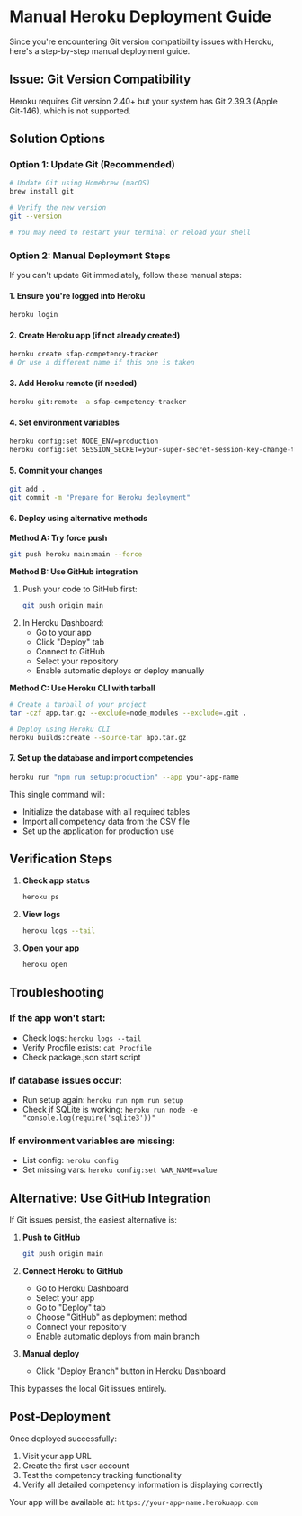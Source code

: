 # Manual Heroku Deployment Guide

Since you're encountering Git version compatibility issues with Heroku, here's a step-by-step manual deployment guide.

## Issue: Git Version Compatibility

Heroku requires Git version 2.40+ but your system has Git 2.39.3 (Apple Git-146), which is not supported.

## Solution Options

### Option 1: Update Git (Recommended)

```bash
# Update Git using Homebrew (macOS)
brew install git

# Verify the new version
git --version

# You may need to restart your terminal or reload your shell
```

### Option 2: Manual Deployment Steps

If you can't update Git immediately, follow these manual steps:

#### 1. Ensure you're logged into Heroku

```bash
heroku login
```

#### 2. Create Heroku app (if not already created)

```bash
heroku create sfap-competency-tracker
# Or use a different name if this one is taken
```

#### 3. Add Heroku remote (if needed)

```bash
heroku git:remote -a sfap-competency-tracker
```

#### 4. Set environment variables

```bash
heroku config:set NODE_ENV=production
heroku config:set SESSION_SECRET=your-super-secret-session-key-change-this-in-production
```

#### 5. Commit your changes

```bash
git add .
git commit -m "Prepare for Heroku deployment"
```

#### 6. Deploy using alternative methods

**Method A: Try force push**
```bash
git push heroku main:main --force
```

**Method B: Use GitHub integration**
1. Push your code to GitHub first:
   ```bash
   git push origin main
   ```
2. In Heroku Dashboard:
   - Go to your app
   - Click "Deploy" tab
   - Connect to GitHub
   - Select your repository
   - Enable automatic deploys or deploy manually

**Method C: Use Heroku CLI with tarball**
```bash
# Create a tarball of your project
tar -czf app.tar.gz --exclude=node_modules --exclude=.git .

# Deploy using Heroku CLI
heroku builds:create --source-tar app.tar.gz
```

#### 7. Set up the database and import competencies

```bash
heroku run "npm run setup:production" --app your-app-name
```

This single command will:
- Initialize the database with all required tables
- Import all competency data from the CSV file
- Set up the application for production use

## Verification Steps

1. **Check app status**
   ```bash
   heroku ps
   ```

2. **View logs**
   ```bash
   heroku logs --tail
   ```

3. **Open your app**
   ```bash
   heroku open
   ```

## Troubleshooting

### If the app won't start:
- Check logs: `heroku logs --tail`
- Verify Procfile exists: `cat Procfile`
- Check package.json start script

### If database issues occur:
- Run setup again: `heroku run npm run setup`
- Check if SQLite is working: `heroku run node -e "console.log(require('sqlite3'))"`

### If environment variables are missing:
- List config: `heroku config`
- Set missing vars: `heroku config:set VAR_NAME=value`

## Alternative: Use GitHub Integration

If Git issues persist, the easiest alternative is:

1. **Push to GitHub**
   ```bash
   git push origin main
   ```

2. **Connect Heroku to GitHub**
   - Go to Heroku Dashboard
   - Select your app
   - Go to "Deploy" tab
   - Choose "GitHub" as deployment method
   - Connect your repository
   - Enable automatic deploys from main branch

3. **Manual deploy**
   - Click "Deploy Branch" button in Heroku Dashboard

This bypasses the local Git issues entirely.

## Post-Deployment

Once deployed successfully:

1. Visit your app URL
2. Create the first user account
3. Test the competency tracking functionality
4. Verify all detailed competency information is displaying correctly

Your app will be available at: `https://your-app-name.herokuapp.com`